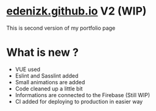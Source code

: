 # [edenizk.github.io](http://bit.ly/deniz-portfolio) V2 (WIP)

This is second version of my portfolio page

# What is new ?

 - VUE used
 - Eslint and Sasslint added
 - Small animations are added
 - Code cleaned up a little bit
 - Informations are connected to the Firebase (Still WIP)
 - CI added for deploying to production in easier way
